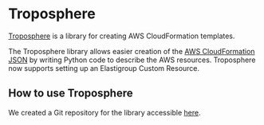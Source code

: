 # Troposphere

[Troposphere](https://github.com/cloudtools/troposphere) is a library for creating AWS CloudFormation templates.

The Troposphere library allows easier creation of the [AWS CloudFormation JSON](https://docs.aws.amazon.com/AWSCloudFormation/latest/UserGuide/Welcome.html) by writing Python code to describe the AWS resources. Troposphere now supports setting up an Elastigroup Custom Resource.

## How to use Troposphere

We created a Git repository for the library accessible [here](https://github.com/spotinst/spotinst-troposphere.md).
